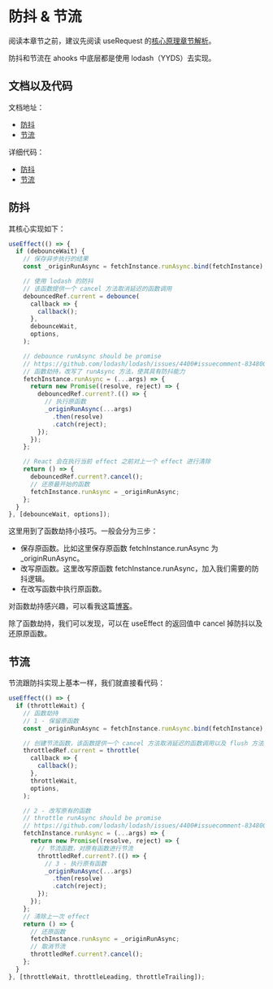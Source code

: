 # 防抖 & 节流

阅读本章节之前，建议先阅读 useRequest 的[核心原理章节解析](/hooks/request/use-request)。

防抖和节流在 ahooks 中底层都是使用 lodash（YYDS）去实现。

## 文档以及代码

文档地址：

- [防抖](https://ahooks.js.org/zh-CN/hooks/use-request/debounce)
- [节流](https://ahooks.js.org/zh-CN/hooks/use-request/throttle)

详细代码：

- [防抖](https://github.com/GpingFeng/hooks/blob/guangping%2Fread-code/packages/hooks/src/useRequest/src/plugins/useDebouncePlugin.ts)
- [节流](https://github.com/GpingFeng/hooks/blob/guangping%2Fread-code/packages/hooks/src/useRequest/src/plugins/useThrottlePlugin.ts)

## 防抖

其核心实现如下：

```ts
useEffect(() => {
  if (debounceWait) {
    // 保存异步执行的结果
    const _originRunAsync = fetchInstance.runAsync.bind(fetchInstance);

    // 使用 lodash 的防抖
    // 该函数提供一个 cancel 方法取消延迟的函数调用
    debouncedRef.current = debounce(
      callback => {
        callback();
      },
      debounceWait,
      options,
    );

    // debounce runAsync should be promise
    // https://github.com/lodash/lodash/issues/4400#issuecomment-834800398
    // 函数劫持，改写了 runAsync 方法，使其具有防抖能力
    fetchInstance.runAsync = (...args) => {
      return new Promise((resolve, reject) => {
        debouncedRef.current?.(() => {
          // 执行原函数
          _originRunAsync(...args)
            .then(resolve)
            .catch(reject);
        });
      });
    };

    // React 会在执行当前 effect 之前对上一个 effect 进行清除
    return () => {
      debouncedRef.current?.cancel();
      // 还原最开始的函数
      fetchInstance.runAsync = _originRunAsync;
    };
  }
}, [debounceWait, options]);
```

这里用到了函数劫持小技巧。一般会分为三步：

- 保存原函数。比如这里保存原函数 fetchInstance.runAsync 为 \_originRunAsync。
- 改写原函数。这里改写原函数 fetchInstance.runAsync，加入我们需要的防抖逻辑。
- 在改写函数中执行原函数。

对函数劫持感兴趣，可以看我这篇[博客](https://juejin.cn/post/7103837916274622494)。

除了函数劫持，我们可以发现，可以在 useEffect 的返回值中 cancel 掉防抖以及还原原函数。

## 节流

节流跟防抖实现上基本一样，我们就直接看代码：

```ts
useEffect(() => {
  if (throttleWait) {
    // 函数劫持
    // 1 - 保留原函数
    const _originRunAsync = fetchInstance.runAsync.bind(fetchInstance);

    // 创建节流函数，该函数提供一个 cancel 方法取消延迟的函数调用以及 flush 方法立即调用。
    throttledRef.current = throttle(
      callback => {
        callback();
      },
      throttleWait,
      options,
    );

    // 2 - 改写原有的函数
    // throttle runAsync should be promise
    // https://github.com/lodash/lodash/issues/4400#issuecomment-834800398
    fetchInstance.runAsync = (...args) => {
      return new Promise((resolve, reject) => {
        // 节流函数，对原有函数进行节流
        throttledRef.current?.(() => {
          // 3 - 执行原有函数
          _originRunAsync(...args)
            .then(resolve)
            .catch(reject);
        });
      });
    };
    // 清除上一次 effect
    return () => {
      // 还原函数
      fetchInstance.runAsync = _originRunAsync;
      // 取消节流
      throttledRef.current?.cancel();
    };
  }
}, [throttleWait, throttleLeading, throttleTrailing]);
```
